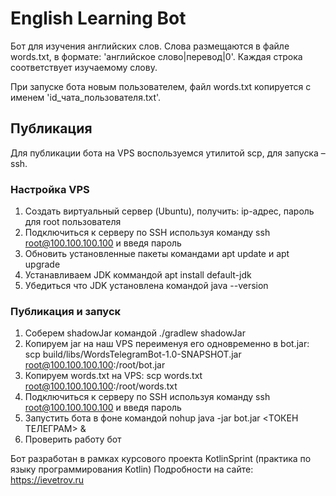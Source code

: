 # English Learning Bot
Бот для изучения английских слов.
Слова размещаются в файле words.txt, в формате: 'английское слово|перевод|0'.
Каждая строка соответствует изучаемому слову.

При запуске бота новым пользователем, файл words.txt копируется с именем 'id_чата_пользователя.txt'.

## Публикация
Для публикации бота на VPS воспользуемся утилитой scp, для запуска – ssh.

### Настройка VPS

1. Создать виртуальный сервер (Ubuntu), получить: ip-адрес, пароль для root пользователя
2. Подключиться к серверу по SSH используя команду ssh root@100.100.100.100 и введя пароль
3. Обновить установленные пакеты командами apt update и apt upgrade
4. Устанавливаем JDK коммандой apt install default-jdk
5. Убедиться что JDK установлена командой java --version

### Публикация и запуск

1. Соберем shadowJar командой ./gradlew shadowJar
2. Копируем jar на наш VPS переименуя его одновременно в 
bot.jar: scp build/libs/WordsTelegramBot-1.0-SNAPSHOT.jar root@100.100.100.100:/root/bot.jar
3. Копируем words.txt на VPS: scp words.txt root@100.100.100.100:/root/words.txt
4. Подключиться к серверу по SSH используя команду ssh root@100.100.100.100 и введя пароль
5. Запустить бота в фоне командой nohup java -jar bot.jar <ТОКЕН ТЕЛЕГРАМ> &
6. Проверить работу бот

Бот разработан в рамках курсового проекта KotlinSprint (практика по языку программирования Kotlin)
Подробности на сайте: https://ievetrov.ru